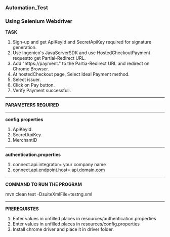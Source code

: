 ### Automation_Test
### Using Selenium Webdriver

**TASK**

1. Sign-up and get ApiKeyId and SecretApiKey required for signature generation.
2. Use Ingenico's JavaServerSDK and use HostedCheckoutPayment requestto get Partial-Redirect URL.
3. Add "https://payment." to the Partia-Redirect URL and redirect on Chrome Browser.
4. At hostedCheckout page, Select Ideal Payment method.
5. Select issuer.
6. Click on Pay button.
7. Verify Payment successfull.

---

**PARAMETERS REQUIRED**

---

**config.properties**
1. ApiKeyId.
2. SecretApiKey.
3. MerchantID

---

**authentication.properties**
1. connect.api.integrator= your company name
2. connect.api.endpoint.host= api.domain.com

---

**COMMAND TO RUN THE PROGRAM**

mvn clean test -DsuiteXmlFile=testng.xml

---

**PREREQUISTES**
1. Enter values in unfilled places in resources/authentication.properties
2. Enter values in unfilled places in resources/config.properties
3. Install chrome driver and place it in driver folder.

